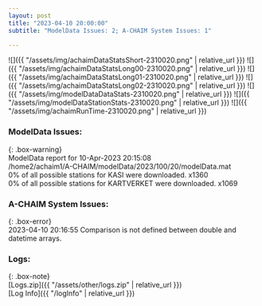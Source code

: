 ```yaml
---
layout: post
title: "2023-04-10 20:00:00"
subtitle: "ModelData Issues: 2; A-CHAIM System Issues: 1"

---
```


![]({{ "/assets/img/achaimDataStatsShort-2310020.png" | relative_url }})
![]({{ "/assets/img/achaimDataStatsLong00-2310020.png" | relative_url }})
![]({{ "/assets/img/achaimDataStatsLong01-2310020.png" | relative_url }})
![]({{ "/assets/img/achaimDataStatsLong02-2310020.png" | relative_url }})
![]({{ "/assets/img/modelDataDataStats-2310020.png" | relative_url }})
![]({{ "/assets/img/modelDataStationStats-2310020.png" | relative_url }})
![]({{ "/assets/img/achaimRunTime-2310020.png" | relative_url }})


### ModelData Issues:  
  
{: .box-warning}  
 ModelData report for 10-Apr-2023 20:15:08   
 /home2/achaim1/A-CHAIM/modelData/2023/100/20/modelData.mat   
 0% of all possible stations for KASI were downloaded. x1360   
 0% of all possible stations for KARTVERKET were downloaded. x1069   
  
### A-CHAIM System Issues:  
  
{: .box-error}  
2023-04-10 20:16:55 Comparison is not defined between double and datetime arrays.  

### Logs:  
  
{: .box-note}  
[Logs.zip]({{ "/assets/other/logs.zip" | relative_url }})  
[Log Info]({{ "/logInfo" | relative_url }})  
